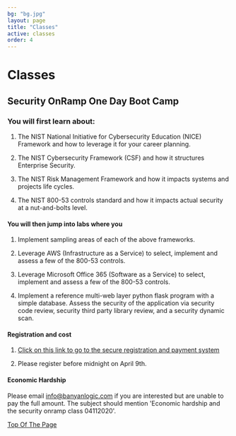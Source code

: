 ```yaml
---
bg: "bg.jpg"
layout: page
title: "Classes"
active: classes
order: 4
---
```

# Classes

## Security OnRamp One Day Boot Camp
### You will first learn about:
1. The NIST National Initiative for Cybersecurity Education (NICE) Framework and how to leverage it for your career planning.

2. The NIST Cybersecurity Framework (CSF) and how it structures Enterprise Security.

3. The NIST Risk Management Framework and how it impacts systems and projects life cycles.

4. The NIST 800-53 controls standard and how it impacts actual security at a nut-and-bolts level.

#### You will then jump into labs where you
1. Implement sampling areas of each of the above frameworks.

2. Leverage AWS (Infrastructure as a Service) to select, implement and assess a few of the 800-53 controls.

3. Leverage Microsoft Office 365 (Software as a Service) to select, implement and assess a few of the 800-53 controls.

4. Implement a reference multi-web layer python flask program with a simple database. Assess the security of the application via security code review, security third party library review, and a security dynamic scan.

#### Registration and cost
1. <a href="https://banyanlogic.ecwid.com/">Click on this link to go to the secure registration and payment system</a>

2. Please register before midnight on April 9th.

#### Economic Hardship
Please email info@banyanlogic.com if you are interested but are unable to pay the full amount. The subject should mention 'Economic hardship and the security onramp class 04112020'.

[Top Of The Page](#classes)
